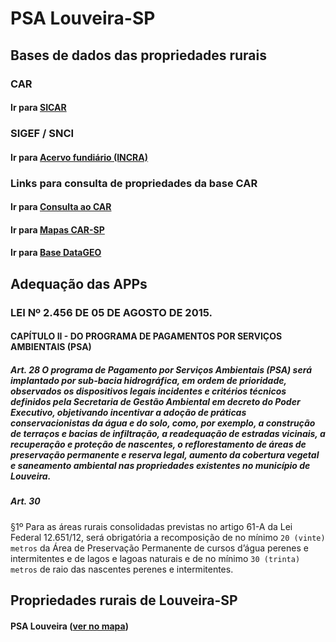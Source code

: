 # PSA Louveira-SP

## Bases de dados das propriedades rurais

### CAR
#### Ir para [SICAR](https://www.car.gov.br/publico/imoveis/index)

### SIGEF / SNCI
#### Ir para [Acervo fundiário (INCRA)](https://acervofundiario.incra.gov.br/acervo/login.php)

### Links para consulta de propriedades da base CAR
#### Ir para [Consulta ao CAR](https://car.agricultura.sp.gov.br/#/consultar)
#### Ir para [Mapas CAR-SP](https://geo.cati.sp.gov.br/portal/apps/webappviewer/index.html?id=8ef6034184a247da9065bc23aec7cebf)
#### Ir para [Base DataGEO](https://datageo.ambiente.sp.gov.br/app/?ctx=CAR#)

## Adequação das APPs

### LEI Nº 2.456 DE 05 DE AGOSTO DE 2015.

#### CAPÍTULO II - DO PROGRAMA DE PAGAMENTOS POR SERVIÇOS AMBIENTAIS (PSA)

##### Art. 28 O programa de Pagamento por Serviços Ambientais (PSA) será implantado por sub-bacia hidrográfica, em ordem de prioridade, observados os dispositivos legais incidentes e critérios técnicos definidos pela Secretaria de Gestão Ambiental em decreto do Poder Executivo, objetivando incentivar a adoção de práticas conservacionistas da água e do solo, como, por exemplo, a construção de terraços e bacias de infiltração, a readequação de estradas vicinais, a recuperação e proteção de nascentes, o reflorestamento de áreas de preservação permanente e reserva legal, aumento da cobertura vegetal e saneamento ambiental nas propriedades existentes no município de Louveira.

##### Art. 30
§1º Para as áreas rurais consolidadas previstas no artigo 61-A da Lei Federal 12.651/12, será obrigatória a recomposição de no mínimo ``20 (vinte) metros`` da Área de Preservação Permanente de cursos d’água perenes e intermitentes e de lagos e lagoas naturais e de no mínimo ``30 (trinta) metros`` de raio das nascentes perenes e intermitentes.


## Propriedades rurais de Louveira-SP

#### PSA Louveira ([ver no mapa](PSA_Louveira.html))
